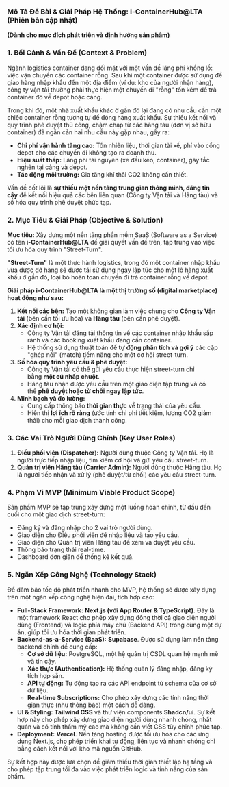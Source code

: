 ### **Mô Tả Đề Bài & Giải Pháp Hệ Thống: i-ContainerHub@LTA (Phiên bản cập nhật)**

**(Dành cho mục đích phát triển và định hướng sản phẩm)**

### **1. Bối Cảnh & Vấn Đề (Context & Problem)**

Ngành logistics container đang đối mặt với một vấn đề lãng phí khổng lồ: việc vận chuyển các container rỗng. Sau khi một container được sử dụng để giao hàng nhập khẩu đến một địa điểm (ví dụ: kho của người nhận hàng), công ty vận tải thường phải thực hiện một chuyến đi "rỗng" tốn kém để trả container đó về depot hoặc cảng.

Trong khi đó, một nhà xuất khẩu khác ở gần đó lại đang có nhu cầu cần một chiếc container rỗng tương tự để đóng hàng xuất khẩu. Sự thiếu kết nối và quy trình phê duyệt thủ công, chậm chạp từ các hãng tàu (đơn vị sở hữu container) đã ngăn cản hai nhu cầu này gặp nhau, gây ra:

- **Chi phí vận hành tăng cao:** Tốn nhiên liệu, thời gian tài xế, phí vào cổng depot cho các chuyến đi không tạo ra doanh thu.
- **Hiệu suất thấp:** Lãng phí tài nguyên (xe đầu kéo, container), gây tắc nghẽn tại cảng và depot.
- **Tác động môi trường:** Gia tăng khí thải CO2 không cần thiết.

Vấn đề cốt lõi là **sự thiếu một nền tảng trung gian thông minh, đáng tin cậy** để kết nối hiệu quả các bên liên quan (Công ty Vận tải và Hãng tàu) và số hóa quy trình phê duyệt phức tạp.

### **2. Mục Tiêu & Giải Pháp (Objective & Solution)**

**Mục tiêu:** Xây dựng một nền tảng phần mềm SaaS (Software as a Service) có tên **i-ContainerHub@LTA** để giải quyết vấn đề trên, tập trung vào việc tối ưu hóa quy trình "Street-Turn".

**"Street-Turn"** là một thực hành logistics, trong đó một container nhập khẩu vừa được dỡ hàng sẽ được tái sử dụng ngay lập tức cho một lô hàng xuất khẩu ở gần đó, loại bỏ hoàn toàn chuyến đi trả container rỗng về depot.

**Giải pháp i-ContainerHub@LTA là một thị trường số (digital marketplace) hoạt động như sau:**

1. **Kết nối các bên:** Tạo một không gian làm việc chung cho **Công ty Vận tải** (bên cần tối ưu hóa) và **Hãng tàu** (bên cần phê duyệt).
2. **Xác định cơ hội:**
    - Công ty Vận tải đăng tải thông tin về các container nhập khẩu sắp rảnh và các booking xuất khẩu đang cần container.
    - Hệ thống sử dụng thuật toán để **tự động phân tích và gợi ý** các cặp "ghép nối" (match) tiềm năng cho một cơ hội street-turn.
3. **Số hóa quy trình yêu cầu & phê duyệt:**
    - Công ty Vận tải có thể gửi yêu cầu thực hiện street-turn chỉ bằng **một cú nhấp chuột**.
    - Hãng tàu nhận được yêu cầu trên một giao diện tập trung và có thể **phê duyệt hoặc từ chối ngay lập tức**.
4. **Minh bạch và đo lường:**
    - Cung cấp thông báo **thời gian thực** về trạng thái của yêu cầu.
    - Hiển thị **lợi ích rõ ràng** (ước tính chi phí tiết kiệm, lượng CO2 giảm thải) cho mỗi giao dịch thành công.

### **3. Các Vai Trò Người Dùng Chính (Key User Roles)**

1. **Điều phối viên (Dispatcher):** Người dùng thuộc Công ty Vận tải. Họ là người trực tiếp nhập liệu, tìm kiếm cơ hội và gửi yêu cầu street-turn.
2. **Quản trị viên Hãng tàu (Carrier Admin):** Người dùng thuộc Hãng tàu. Họ là người tiếp nhận và xử lý (phê duyệt/từ chối) các yêu cầu street-turn.

### **4. Phạm Vi MVP (Minimum Viable Product Scope)**

Sản phẩm MVP sẽ tập trung xây dựng một luồng hoàn chỉnh, từ đầu đến cuối cho một giao dịch street-turn:

- Đăng ký và đăng nhập cho 2 vai trò người dùng.
- Giao diện cho Điều phối viên để nhập liệu và tạo yêu cầu.
- Giao diện cho Quản trị viên Hãng tàu để xem và duyệt yêu cầu.
- Thông báo trạng thái real-time.
- Dashboard đơn giản để thống kê kết quả.

### **5. Ngăn Xếp Công Nghệ (Technology Stack)**

Để đảm bảo tốc độ phát triển nhanh cho MVP, hệ thống sẽ được xây dựng trên một ngăn xếp công nghệ hiện đại, tích hợp cao:

- **Full-Stack Framework:** **Next.js (với App Router & TypeScript)**. Đây là một framework React cho phép xây dựng đồng thời cả giao diện người dùng (Frontend) và logic phía máy chủ (Backend API) trong cùng một dự án, giúp tối ưu hóa thời gian phát triển.
- **Backend-as-a-Service (BaaS):** **Supabase**. Được sử dụng làm nền tảng backend chính để cung cấp:
    - **Cơ sở dữ liệu:** PostgreSQL, một hệ quản trị CSDL quan hệ mạnh mẽ và tin cậy.
    - **Xác thực (Authentication):** Hệ thống quản lý đăng nhập, đăng ký tích hợp sẵn.
    - **API tự động:** Tự động tạo ra các API endpoint từ schema của cơ sở dữ liệu.
    - **Real-time Subscriptions:** Cho phép xây dựng các tính năng thời gian thực (như thông báo) một cách dễ dàng.
- **UI & Styling:** **Tailwind CSS** và thư viện components **Shadcn/ui**. Sự kết hợp này cho phép xây dựng giao diện người dùng nhanh chóng, nhất quán và có tính thẩm mỹ cao mà không cần viết CSS tùy chỉnh phức tạp.
- **Deployment:** **Vercel**. Nền tảng hosting được tối ưu hóa cho các ứng dụng Next.js, cho phép triển khai tự động, liên tục và nhanh chóng chỉ bằng cách kết nối với kho mã nguồn GitHub.

Sự kết hợp này được lựa chọn để giảm thiểu thời gian thiết lập hạ tầng và cho phép tập trung tối đa vào việc phát triển logic và tính năng của sản phẩm.